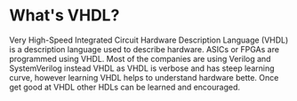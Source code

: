 # What's VHDL?
Very High-Speed Integrated Circuit Hardware Description Language (VHDL) is a description language used to describe hardware. ASICs or FPGAs are programmed
using VHDL. Most of the companies are using Verilog and SystemVerilog instead VHDL as VHDL is verbose and has steep learning curve, however learning VHDL
helps to understand hardware bette. Once get good at VHDL other HDLs can be learned and encouraged.

